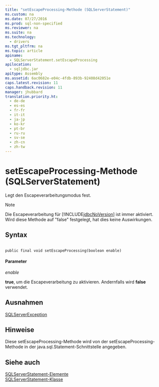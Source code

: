 ```yaml
---
title: "setEscapeProcessing-Methode (SQLServerStatement)"
ms.custom: na
ms.date: 07/27/2016
ms.prod: sql-non-specified
ms.reviewer: na
ms.suite: na
ms.technology: 
  - drivers
ms.tgt_pltfrm: na
ms.topic: article
apiname: 
  - SQLServerStatement.setEscapeProcessing
apilocation: 
  - sqljdbc.jar
apitype: Assembly
ms.assetid: 6ac0682e-e04c-4fdb-893b-92408d42051e
caps.latest.revision: 11
caps.handback.revision: 11
manager: jhubbard
translation.priority.ht: 
  - de-de
  - es-es
  - fr-fr
  - it-it
  - ja-jp
  - ko-kr
  - pt-br
  - ru-ru
  - sv-se
  - zh-cn
  - zh-tw
---
```

# setEscapeProcessing-Methode (SQLServerStatement)
  Legt den Escapeverarbeitungsmodus fest.  
  
> [!NOTE]  
>  Die Escapeverarbeitung für [!INCLUDE[jdbcNoVersion](../content/includes/jdbcNoVersion_md.md)] ist immer aktiviert. Wird diese Methode auf "false" festgelegt, hat dies keine Auswirkungen.  
  
## Syntax  
  
```  
  
public final void setEscapeProcessing(boolean enable)  
```  
  
#### Parameter  
 *enable*  
  
 **true**, um die Escapeverarbeitung zu aktivieren. Andernfalls wird **false** verwendet.  
  
## Ausnahmen  
 [SQLServerException](../content/SQLServerException-Class.md)  
  
## Hinweise  
 Diese setEscapeProcessing\-Methode wird von der setEscapeProcessing\-Methode in der java.sql.Statement\-Schnittstelle angegeben.  
  
## Siehe auch  
 [SQLServerStatement-Elemente](../content/SQLServerStatement-Members.md)   
 [SQLServerStatement-Klasse](../content/SQLServerStatement-Class.md)  
  
  